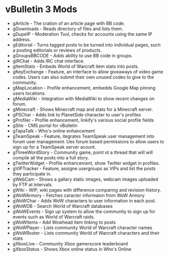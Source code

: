 # vBulletin 3 Mods

* gArticle - The cration of an article page with BB code.
* gDownloads - Reads directory of files and lists them.
* gDupeIP - Moderation Tool, checks for accounts using the same IP address.
* gEditorial - Turns tagged posts to be turned into individual pages, such a posting editorials or reviews of products.
* gGroupsBBCODE - Adds ability to use BB code in groups.
* gIRChat - Adds IRC chat interface.
* gItemStats - Embeds World of Warcraft item stats into posts.
* gKeyExchange - Feature, an interface to allow giveaways of video game codes. Users can also submit their own unused codes to give to the community.
* gMapLocation - Profile enhancement, embedds Google Map pinning users locations.
* gMediaWiki - Integration with MediaWiki to show recent changes on forum.
* gMinecraft - Shows Minecraft map and stats for a Minecraft server.
* gPSChar - Adds link to PlanetSide character to user's profiles
* gProfiler - Profile enhancement, linkify's various social profile fields
* gSite - CMS portal for vBulletin
* gTapaTalk - Who's online enhancement
* gTeamSpeak - Feature, itegrates TeamSpeak user management into forum user management. Ues forum based permissions to allow users to sign up for a TeamSpeak server acount.
* gThreeWordStory - Community game, point ot a thread that will will compile all the posts into a full story.
* gTwitterWidget - Profile enhancement, show Twitter widget in profiles.
* gVIPTracker - Feature, assigne usergroups as VIPs and list the posts they participate in.
* gWebCam - Shows a gallary static images, webcam images uploaded by FTP at intervals.
* gWiki - WIP, wiki pages with difference comparing and revision history.
* gWoWArmory - Fetches caracter informaion from WoW Armory
* gWoWChar - Adds WoW characters to user information in each post.
* gWoWDB - Search World of Warcraft databases
* gWoWEvents - Sign up system to allow the communtiy to sign up for events such as World of Warcraft raids.
* gWoWItems - Add Wowhead item linking to posts
* gWoWPlayer - Lists community World of Warcraft character names
* gWoWRoster - Lists community World of Warcraft characters and their stats
* gXboxLive - Community Xbox gamerscore leaderboard 
* gXboxStatus - Shows Xbox online status in Who's Online
